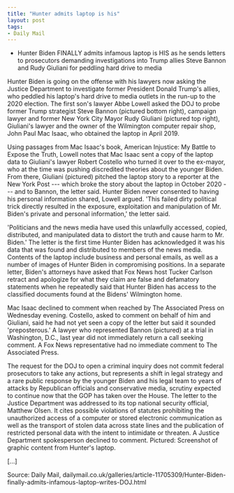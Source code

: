 ```yaml
---
title: "Hunter admits laptop is his"
layout: post
tags:
- Daily Mail
---
```


- Hunter Biden FINALLY admits infamous laptop is HIS as he sends letters to prosecutors demanding investigations into Trump allies Steve Bannon and Rudy Giuliani for peddling hard drive to media

Hunter Biden is going on the offense with his lawyers now asking the Justice Department to investigate former President Donald Trump's allies, who peddled his laptop's hard drive to media outlets in the run-up to the 2020 election. The first son's lawyer Abbe Lowell asked the DOJ to probe former Trump strategist Steve Bannon (pictured bottom right), campaign lawyer and former New York City Mayor Rudy Giuliani (pictured top right), Giuliani's lawyer and the owner of the Wilmington computer repair shop, John Paul Mac Isaac, who obtained the laptop in April 2019.

Using passages from Mac Isaac's book, American Injustice: My Battle to Expose the Truth, Lowell notes that Mac Isaac sent a copy of the laptop data to Giuliani's lawyer Robert Costello who turned it over to the ex-mayor, who at the time was pushing discredited theories about the younger Biden. From there, Giuliani (pictured) pitched the laptop story to a reporter at the New York Post --- which broke the story about the laptop in October 2020 --- and to Bannon, the letter said. Hunter Biden never consented to having his personal information shared, Lowell argued. 'This failed dirty political trick directly resulted in the exposure, exploitation and manipulation of Mr. Biden's private and personal information,' the letter said.

'Politicians and the news media have used this unlawfully accessed, copied, distributed, and manipulated data to distort the truth and cause harm to Mr. Biden.' The letter is the first time Hunter Biden has acknowledged it was his data that was found and distributed to members of the news media. Contents of the laptop include business and personal emails, as well as a number of images of Hunter Biden in compromising positions. In a separate letter, Biden's attorneys have asked that Fox News host Tucker Carlson retract and apologize for what they claim are false and defamatory statements when he repeatedly said that Hunter Biden has access to the classified documents found at the Bidens' Wilmington home.

Mac Isaac declined to comment when reached by The Associated Press on Wednesday evening. Costello, asked to comment on behalf of him and Giuliani, said he had not yet seen a copy of the letter but said it sounded 'preposterous.' A lawyer who represented Bannon (pictured) at a trial in Washington, D.C., last year did not immediately return a call seeking comment. A Fox News representative had no immediate comment to The Associated Press.

The request for the DOJ to open a criminal inquiry does not commit federal prosecutors to take any actions, but represents a shift in legal strategy and a rare public response by the younger Biden and his legal team to years of attacks by Republican officials and conservative media, scrutiny expected to continue now that the GOP has taken over the House. The letter to the Justice Department was addressed to its top national security official, Matthew Olsen. It cites possible violations of statutes prohibiting the unauthorized access of a computer or stored electronic communication as well as the transport of stolen data across state lines and the publication of restricted personal data with the intent to intimidate or threaten. A Justice Department spokesperson declined to comment. Pictured: Screenshot of graphic content from Hunter's laptop.

[...]

Source: Daily Mail, dailymail.co.uk/galleries/article-11705309/Hunter-Biden-finally-admits-infamous-laptop-writes-DOJ.html
